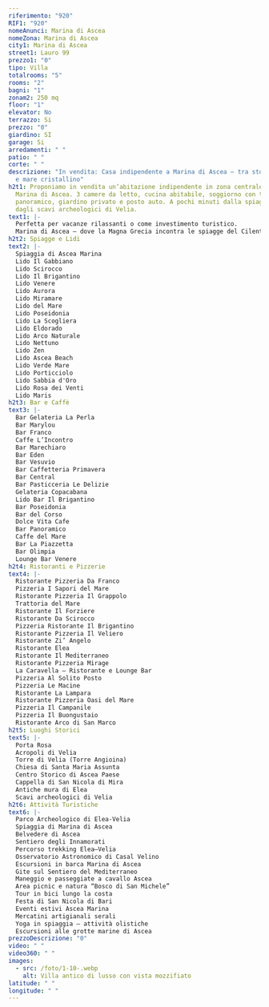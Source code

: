 ```yaml
---
riferimento: "920"
RIF1: "920"
nomeAnunci: Marina di Ascea
nomeZona: Marina di Ascea
city1: Marina di Ascea
street1: Lauro 99
prezzo1: "0"
tipo: Villa
totalrooms: "5"
rooms: "2"
bagni: "1"
zonam2: 250 mq
floor: "1"
elevator: No
terrazzo: Si
prezzo: "0"
giardino: SI
garage: Si
arredamenti: " "
patio: " "
corte: " "
descrizione: "In vendita: Casa indipendente a Marina di Ascea – tra storia greca
  e mare cristallino"
h2t1: Proponiamo in vendita un’abitazione indipendente in zona centrale di
  Marina di Ascea. 3 camere da letto, cucina abitabile, soggiorno con terrazzo
  panoramico, giardino privato e posto auto. A pochi minuti dalla spiaggia e
  dagli scavi archeologici di Velia.
text1: |-
  Perfetta per vacanze rilassanti o come investimento turistico.
  Marina di Ascea – dove la Magna Grecia incontra le spiagge del Cilento.
h2t2: Spiagge e Lidi
text2: |-
  Spiaggia di Ascea Marina
  Lido Il Gabbiano
  Lido Scirocco
  Lido Il Brigantino
  Lido Venere
  Lido Aurora
  Lido Miramare
  Lido del Mare
  Lido Poseidonia
  Lido La Scogliera
  Lido Eldorado
  Lido Arco Naturale
  Lido Nettuno
  Lido Zen
  Lido Ascea Beach
  Lido Verde Mare
  Lido Porticciolo
  Lido Sabbia d'Oro
  Lido Rosa dei Venti
  Lido Maris
h2t3: Bar e Caffè
text3: |-
  Bar Gelateria La Perla
  Bar Marylou
  Bar Franco
  Caffe L’Incontro
  Bar Marechiaro
  Bar Eden
  Bar Vesuvio
  Bar Caffetteria Primavera
  Bar Central
  Bar Pasticceria Le Delizie
  Gelateria Copacabana
  Lido Bar Il Brigantino
  Bar Poseidonia
  Bar del Corso
  Dolce Vita Cafe
  Bar Panoramico
  Caffe del Mare
  Bar La Piazzetta
  Bar Olimpia
  Lounge Bar Venere
h2t4: Ristoranti e Pizzerie
text4: |-
  Ristorante Pizzeria Da Franco
  Pizzeria I Sapori del Mare
  Ristorante Pizzeria Il Grappolo
  Trattoria del Mare
  Ristorante Il Forziere
  Ristorante Da Scirocco
  Pizzeria Ristorante Il Brigantino
  Ristorante Pizzeria Il Veliero
  Ristorante Zi’ Angelo
  Ristorante Elea
  Ristorante Il Mediterraneo
  Ristorante Pizzeria Mirage
  La Caravella – Ristorante e Lounge Bar
  Pizzeria Al Solito Posto
  Pizzeria Le Macine
  Ristorante La Lampara
  Ristorante Pizzeria Oasi del Mare
  Pizzeria Il Campanile
  Pizzeria Il Buongustaio
  Ristorante Arco di San Marco
h2t5: Luoghi Storici
text5: |-
  Porta Rosa
  Acropoli di Velia
  Torre di Velia (Torre Angioina)
  Chiesa di Santa Maria Assunta
  Centro Storico di Ascea Paese
  Cappella di San Nicola di Mira
  Antiche mura di Elea
  Scavi archeologici di Velia
h2t6: Attività Turistiche
text6: |-
  Parco Archeologico di Elea-Velia
  Spiaggia di Marina di Ascea
  Belvedere di Ascea
  Sentiero degli Innamorati
  Percorso trekking Elea–Velia
  Osservatorio Astronomico di Casal Velino
  Escursioni in barca Marina di Ascea
  Gite sul Sentiero del Mediterraneo
  Maneggio e passeggiate a cavallo Ascea
  Area picnic e natura “Bosco di San Michele”
  Tour in bici lungo la costa
  Festa di San Nicola di Bari
  Eventi estivi Ascea Marina
  Mercatini artigianali serali
  Yoga in spiaggia – attività olistiche
  Escursioni alle grotte marine di Ascea
prezzoDescrizione: "0"
video: " "
video360: " "
images:
  - src: /foto/1-10-.webp
    alt: Villa antico di lusso con vista mozzifiato
latitude: " "
longitude: " "
---
```

